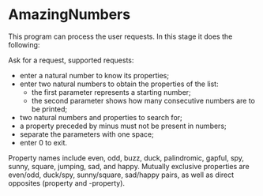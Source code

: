 # AmazingNumbers

This program can process the user requests. In this stage it does the following:

Ask for a request, supported requests:
- enter a natural number to know its properties;
- enter two natural numbers to obtain the properties of the list:
    * the first parameter represents a starting number;
    * the second parameter shows how many consecutive numbers are to be printed;
- two natural numbers and properties to search for;
- a property preceded by minus must not be present in numbers;
- separate the parameters with one space;
- enter 0 to exit.

Property names include even, odd, buzz, duck, palindromic, gapful, spy, sunny, square, jumping, sad, and happy.
Mutually exclusive properties are even/odd, duck/spy, sunny/square, sad/happy pairs, as well as direct opposites (property and -property).

